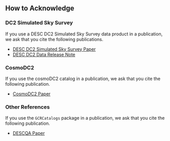 ## How to Acknowledge

### DC2 Simulated Sky Survey

If you use a DESC DC2 Simulated Sky Survey data product in a publication,
we ask that you cite the following publications.

* [DESC DC2 Simulated Sky Survey Paper](https://ui.adsabs.harvard.edu/abs/2020arXiv201005926L/abstract)
* [DESC DC2 Data Release Note](https://arxiv.org/abs/2101.04855)

### CosmoDC2

If you use the cosmoDC2 catalog in a publication,
we ask that you cite the following publication.

* [CosmoDC2 Paper](https://ui.adsabs.harvard.edu/abs/2019ApJS..245...26K/abstract)

### Other References

If you use the `GCRCatalogs` package in a publication,
we ask that you cite the following publication.

* [DESCQA Paper](https://ui.adsabs.harvard.edu/abs/2018ApJS..234...36M/abstract)
